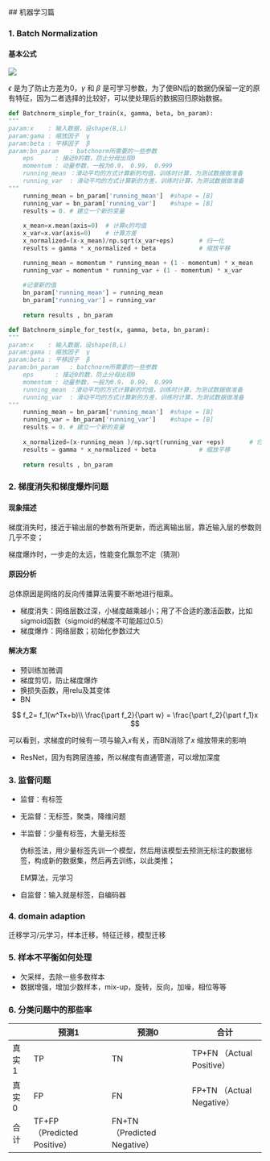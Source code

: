 <head>
    <script src="https://cdn.mathjax.org/mathjax/latest/MathJax.js?config=TeX-AMS-MML_HTMLorMML" type="text/javascript"></script>
    <script type="text/x-mathjax-config">
        MathJax.Hub.Config({
            tex2jax: {
            skipTags: ['script', 'noscript', 'style', 'textarea', 'pre'],
            inlineMath: [['$','$']]
            }
        });
    </script>
</head>
## 机器学习篇

### 1. Batch Normalization

#### 基本公式
<img src="http://chart.googleapis.com/chart?cht=tx&chl= $$\mu = \frac{1}{m}\Sigma_{i=1}^mx_i\\
\sigma^2 = \frac{\Sigma_{i=1}^m(x_i-\mu)^2}{m}\\
\hat{x}_i = \frac{x_i-\mu}{\sqrt{\sigma^2 \+ \epsilon}}\\
y_i = \gamma\hat{x}_i \+ \beta
$$" style="border:none;">


$\epsilon$ 是为了防止方差为0，$\gamma$ 和 $\beta$ 是可学习参数，为了使BN后的数据仍保留一定的原有特征，因为二者选择的比较好，可以使处理后的数据回归原始数据。

```python
def Batchnorm_simple_for_train(x, gamma, beta, bn_param):
"""
param:x    : 输入数据，设shape(B,L)
param:gama : 缩放因子  γ
param:beta : 平移因子  β
param:bn_param   : batchnorm所需要的一些参数
	eps      : 接近0的数，防止分母出现0
	momentum : 动量参数，一般为0.9， 0.99， 0.999
	running_mean ：滑动平均的方式计算新的均值，训练时计算，为测试数据做准备
	running_var  : 滑动平均的方式计算新的方差，训练时计算，为测试数据做准备
"""
	running_mean = bn_param['running_mean']  #shape = [B]
    running_var = bn_param['running_var']    #shape = [B]
	results = 0. # 建立一个新的变量
    
	x_mean=x.mean(axis=0)  # 计算x的均值
    x_var=x.var(axis=0)    # 计算方差
    x_normalized=(x-x_mean)/np.sqrt(x_var+eps)       # 归一化
    results = gamma * x_normalized + beta            # 缩放平移

    running_mean = momentum * running_mean + (1 - momentum) * x_mean
    running_var = momentum * running_var + (1 - momentum) * x_var
    
    #记录新的值
    bn_param['running_mean'] = running_mean
    bn_param['running_var'] = running_var 
    
	return results , bn_param

def Batchnorm_simple_for_test(x, gamma, beta, bn_param):
"""
param:x    : 输入数据，设shape(B,L)
param:gama : 缩放因子  γ
param:beta : 平移因子  β
param:bn_param   : batchnorm所需要的一些参数
	eps      : 接近0的数，防止分母出现0
	momentum : 动量参数，一般为0.9， 0.99， 0.999
	running_mean ：滑动平均的方式计算新的均值，训练时计算，为测试数据做准备
	running_var  : 滑动平均的方式计算新的方差，训练时计算，为测试数据做准备
"""
	running_mean = bn_param['running_mean']  #shape = [B]
    running_var = bn_param['running_var']    #shape = [B]
	results = 0. # 建立一个新的变量
   
    x_normalized=(x-running_mean )/np.sqrt(running_var +eps)       # 归一化
    results = gamma * x_normalized + beta            # 缩放平移
    
	return results , bn_param
```



### 2. 梯度消失和梯度爆炸问题

#### 现象描述

梯度消失时，接近于输出层的参数有所更新，而远离输出层，靠近输入层的参数则几乎不变；

梯度爆炸时，一步走的太远，性能变化飘忽不定（猜测）

#### 原因分析

总体原因是网络的反向传播算法需要不断地进行相乘。

* 梯度消失：网络层数过深，小梯度越乘越小；用了不合适的激活函数，比如sigmoid函数（sigmoid的梯度不可能超过0.5）
* 梯度爆炸：网络层数；初始化参数过大

#### 解决方案

* 预训练加微调
* 梯度剪切，防止梯度爆炸
* 换损失函数，用relu及其变体
* BN

$$
f_2= f_1(w^Tx+b)\\
\frac{\part f_2}{\part w} = \frac{\part f_2}{\part f_1}x
$$

可以看到，求梯度的时候有一项与输入$x$有关，而BN消除了$x$ 缩放带来的影响

* ResNet，因为有跨层连接，所以梯度有直通管道，可以增加深度

### 3. 监督问题

* 监督：有标签

* 无监督：无标签，聚类，降维问题

* 半监督：少量有标签，大量无标签

  伪标签法，用少量标签先训一个模型，然后用该模型去预测无标注的数据标签，构成新的数据集，然后再去训练，以此类推；

  EM算法，元学习

* 自监督：输入就是标签，自编码器

### 4. domain adaption

迁移学习/元学习，样本迁移，特征迁移，模型迁移

### 5. 样本不平衡如何处理

* 欠采样，去除一些多数样本
* 数据增强，增加少数样本，mix-up，旋转，反向，加噪，相位等等

### 6. 分类问题中的那些率

|       | 预测1                        | 预测0                        | 合计                      |
| ----- | ---------------------------- | ---------------------------- | ------------------------- |
| 真实1 | TP                           | TN                           | TP+FN （Actual Positive） |
| 真实0 | FP                           | FN                           | FP+TN （Actual Negative） |
| 合计  | TF+FP （Predicted Positive） | FN+TN （Predicted Negative） |                           | 

